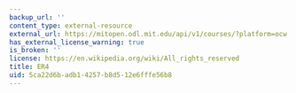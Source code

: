 ```yaml
---
backup_url: ''
content_type: external-resource
external_url: https://mitopen.odl.mit.edu/api/v1/courses/?platform=ocw
has_external_license_warning: true
is_broken: ''
license: https://en.wikipedia.org/wiki/All_rights_reserved
title: ER4
uid: 5ca22d6b-adb1-4257-b8d5-12e6fffe56b8
---
```


